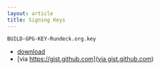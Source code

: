 ```yaml
---
layout: article
title: Signing Keys
---
```



`BUILD-GPG-KEY-Rundeck.org.key`

* [download](BUILD-GPG-KEY-Rundeck.org.key)
* [via https://gist.github.com](<a href="https://gist.github.com/gschueler/6142c7c4eaa759b59da1">via gist.github.com</a>)